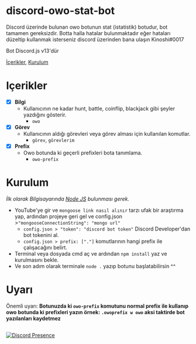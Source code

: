 # discord-owo-stat-bot

Discord üzerinde bulunan owo botunun stat (istatistik) botudur, bot tamamen gereksizdir. Botta halla hatalar bulunmaktadır eğer hataları düzeltip kullanmak isterseniz discord üzerinden bana ulaşın Kinoshi#0017

Bot Discord.js v13'dür

[İçerikler](#içerikler),
[Kurulum](#kurulum)

# Içerikler

 - [x] **Bilgi**
   * Kullanıcının ne kadar hunt, battle, coinflip, blackjack gibi şeyler yazdığını gösterir.
     * `owo`
 - [x] **Görev**
   * Kullanıcının aldığı görevleri veya görev alması için kullanılan komutlar.
     * `görev`, `görevlerim`
 - [x] **Prefix**
   * Owo botunda ki geçerli prefixleri bota tanımlama.
     * `owo-prefix`

# Kurulum

*İlk olarak Bilgisayarında [Node JS](https://nodejs.org/en/) bulunması gerek.*
* YouTube'ye gir ve `mongoose link nasıl alınır` tarzı ufak bir araştırma yap, ardından projeye geri gel ve config.json >`"mongooseConnectionString": "mongo url"`
  * `config.json > "token": "discord bot token"` Discord Developer'dan bot tokenini al.
  * `config.json > prefix: ["."]` komutlarının hangi prefix ile çalışacağını belirt.
* Terminal veya dosyada cmd aç ve ardından `npm install` yaz ve kurulmasını bekle.
* Ve son adım olarak terminale `node .` yazıp botunu başlatabilirsin ^^

# Uyarı
Önemli uyarı: **Botunuzda ki `owo-prefix` komutunu normal prefix ile kullanıp owo botunda ki prefixleri yazın örnek: `.owoprefix w owo` aksi taktirde bot yazılanları kaydetmez**


##   
[![Discord Presence](https://lanyard.cnrad.dev/api/913076582694944839)](https://discord.com/users/913076582694944839)

